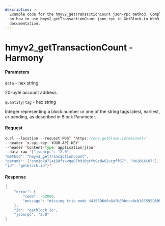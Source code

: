 ```yaml
---
description: >-
  Example code for the hmyv2_getTransactionCount json-rpc method. Сomplete guide
  on how to use hmyv2_getTransactionCount json-rpc in GetBlock.io Web3
  documentation.
---
```


# hmyv2\_getTransactionCount - Harmony

#### Parameters

`data` - hex string

20-byte account address.

`quantity|tag` - hex string

Integer representing a block number or one of the string tags latest, earliest, or pending, as described in Block Parameter.

#### Request

```java
curl --location --request POST 'https://one.getblock.io/mainnet/' 
--header 'x-api-key: YOUR-API-KEY' 
--header 'Content-Type: application/json' 
--data-raw '{"jsonrpc": "2.0",
"method": "hmyv2_getTransactionCount",
"params": ["one1qku72aj98fskvge07h9j0gtfu9sdw62ucgff67", "0x286AC07"],
"id": "getblock.io"}'
```

#### Response

```java
{
    "error": {
        "code": -32000,
        "message": "missing trie node d415596d6e84fb80bcce0cb183592969547169aac226fc8e58c4de28d38d9d5c (path )"
    },
    "id": "getblock.io",
    "jsonrpc": "2.0"
}
```
